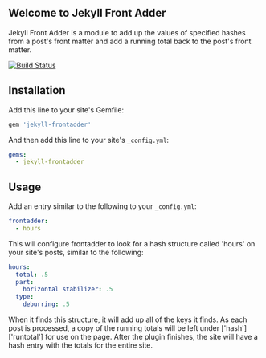 ## Welcome to Jekyll Front Adder

Jekyll Front Adder is a module to add up the values of specified hashes from a post's front matter and add a running total back to the post's front matter.

[![Build Status](https://travis-ci.org/nitehawk/jekyll-frontadder.svg)](https://travis-ci.org/nitehawk/jekyll-frontadder)

## Installation

Add this line to your site's Gemfile:

```ruby
gem 'jekyll-frontadder'
```

And then add this line to your site's `_config.yml`:

```yml
gems:
  - jekyll-frontadder
```

## Usage

Add an entry similar to the following to your `_config.yml`:
```yml
frontadder:
  - hours
```

This will configure frontadder to look for a hash structure called 'hours' on your site's posts, similar to the following:

```yml
hours:
  total: .5
  part:
    horizontal stabilizer: .5
  type:
    deburring: .5
```

When it finds this structure, it will add up all of the keys it finds.   As each post is processed, a copy of the running totals will be left under ['hash']['runtotal'] for use on the page.   After the plugin finishes, the site will have a hash entry with the totals for the entire site.


